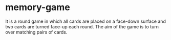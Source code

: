 # memory-game
 It is a round game in which all cards are placed on a face-down surface and two cards are turned face-up each round. The aim of the game is to turn over matching pairs of cards.
